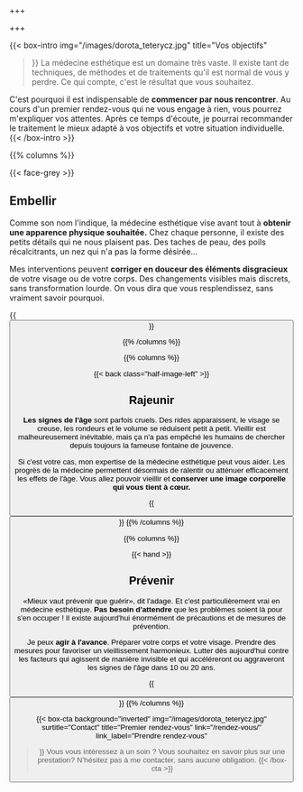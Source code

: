 +++

+++

{{< box-intro 
img="/images/dorota_teterycz.jpg"
title="Vos objectifs"
>}}
La médecine esthétique est un domaine très vaste. Il existe tant de techniques, de méthodes et de traitements qu'il est normal de vous y perdre. Ce qui compte, c'est le résultat que vous souhaitez.

C'est pourquoi il est indispensable de **commencer par nous rencontrer**. Au cours d'un premier rendez-vous qui ne vous engage à rien, vous pourrez m'expliquer vos attentes. Après ce temps d'écoute, je pourrai recommander le traitement le mieux adapté à vos objectifs et votre situation individuelle.
{{< /box-intro >}}

{{% columns %}}

{{< face-grey >}}

## Embellir

Comme son nom l'indique, la médecine esthétique vise avant tout à **obtenir une apparence physique souhaitée.** Chez chaque personne, il existe des petits détails qui ne nous plaisent pas. Des taches de peau, des poils récalcitrants, un nez qui n'a pas la forme désirée...

Mes interventions peuvent **corriger en douceur des éléments disgracieux** de votre visage ou de votre corps. Des changements visibles mais discrets, sans transformation lourde. On vous dira que vous resplendissez, sans vraiment savoir pourquoi.

{{<button href="/prestations/" name="Découvrir mes prestations" >}}

{{% /columns %}}

{{% columns %}}

{{< back class="half-image-left" >}}

## Rajeunir

**Les signes de l'âge** sont parfois cruels. Des rides apparaissent, le visage se creuse, les rondeurs et le volume se réduisent petit à petit. Vieillir est malheureusement inévitable, mais ça n'a pas empêché les humains de chercher depuis toujours la fameuse fontaine de jouvence.

Si c'est votre cas, mon expertise de la médecine esthétique peut vous aider. Les progrès de la médecine permettent désormais de ralentir ou atténuer efficacement les effets de l'âge. Vous allez pouvoir vieillir et **conserver une image corporelle qui vous tient à cœur.**

{{<button href="/prestations/" name="Découvrir mes prestations" >}}
{{% /columns %}}

{{% columns %}}

{{< hand >}}

## Prévenir

«Mieux vaut prévenir que guérir», dit l'adage. Et c'est particulièrement vrai en médecine esthétique. **Pas besoin d'attendre** que les problèmes soient là pour s'en occuper ! Il existe aujourd'hui énormément de précautions et de mesures de prévention.

Je peux **agir à l'avance**. Préparer votre corps et votre visage. Prendre des mesures pour favoriser un vieillissement harmonieux. Lutter dès aujourd'hui contre les facteurs qui agissent de manière invisible et qui accéléreront ou aggraveront les signes de l'âge dans 10 ou 20 ans.

{{<button href="/prestations/" name="Découvrir mes prestations" >}}
{{% /columns %}}

{{< box-cta
background="inverted"
img="/images/dorota_teterycz.jpg"
surtitle="Contact"
title="Premier rendez-vous"
link="/rendez-vous/"
link_label="Prendre rendez-vous"
>}} Vous vous intéressez à un soin ? Vous souhaitez en savoir plus sur une prestation? N’hésitez pas à me contacter, sans aucune obligation. {{< /box-cta >}}